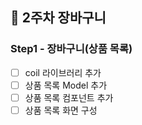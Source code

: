 ## 🚀 2주차 장바구니
### Step1 - 장바구니(상품 목록)
- [ ] coil 라이브러리 추가
- [ ] 상품 목록 Model 추가 
- [ ] 상품 목록 컴포넌트 추가 
- [ ] 상품 목록 화면 구성
